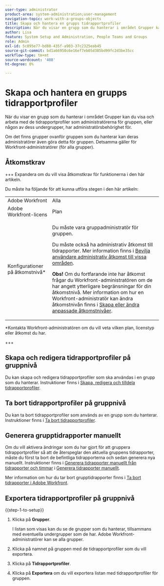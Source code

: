 ```yaml
---
user-type: administrator
product-area: system-administration;user-management
navigation-topic: work-with-a-groups-objects
title: Skapa och hantera en grupps tidrapportprofiler
description: När du visar en grupp som du hanterar i området Grupper kan du visa och arbeta med de tidrapportprofiler som administratörerna för gruppen, eller någon av dess undergrupper, har administratörsbehörighet för.
author: Lisa
feature: System Setup and Administration, People Teams and Groups
role: Admin
exl-id: 5c895e77-bd88-435f-a903-37c2325eab45
source-git-commit: bd1a66950c6e16ef7eb05d385bd99fc2d3be35cc
workflow-type: tm+mt
source-wordcount: '408'
ht-degree: 0%

---
```


# Skapa och hantera en grupps tidrapportprofiler

<!--
<p data-mc-conditions="QuicksilverOrClassic.Draft mode">Do this to other step articles about objects and groups? Remove steps and point to main article; add group or step in that article. Already done previously for approval processes.</p>
-->

När du visar en grupp som du hanterar i området Grupper kan du visa och arbeta med de tidrapportprofiler som administratörerna för gruppen, eller någon av dess undergrupper, har administratörsbehörighet för.

Om det finns grupper ovanför gruppen som du hanterar kan deras administratörer även göra detta för gruppen. Detsamma gäller för Workfront-administratörer (för alla grupper).

## Åtkomstkrav

+++ Expandera om du vill visa åtkomstkrav för funktionerna i den här artikeln.

Du måste ha följande för att kunna utföra stegen i den här artikeln:

<table style="table-layout:auto"> 
 <col> 
 <col> 
 <tbody> 
  <tr> 
   <td role="rowheader">Adobe Workfront</td> 
   <td>Alla</td> 
  </tr> 
  <tr> 
   <td role="rowheader">Adobe Workfront-licens</td> 
   <td>Plan</td> 
  </tr> 
  <tr> 
   <td role="rowheader">Konfigurationer på åtkomstnivå*</td> 
   <td> <p>Du måste vara gruppadministratör för gruppen.</p>  <p>Du måste också ha administrativ åtkomst till tidrapporter. Mer information finns i <a href="../../../administration-and-setup/add-users/configure-and-grant-access/grant-users-admin-access-certain-areas.md" class="MCXref xref" data-mc-variable-override="">Bevilja användare administrativ åtkomst till vissa områden</a>.</p>  <p><b>Obs!</b> Om du fortfarande inte har åtkomst frågar du Workfront-administratören om de har angett ytterligare begränsningar för din åtkomstnivå. Mer information om hur en Workfront-administratör kan ändra åtkomstnivån finns i <a href="../../../administration-and-setup/add-users/configure-and-grant-access/create-modify-access-levels.md" class="MCXref xref" data-mc-variable-override="">Skapa eller ändra anpassade åtkomstnivåer</a>.</p> </td> 
  </tr> 
 </tbody> 
</table>

&#42;Kontakta Workfront-administratören om du vill veta vilken plan, licenstyp eller åtkomst du har.

+++

## Skapa och redigera tidrapportprofiler på gruppnivå

Du kan skapa och redigera tidrapportprofiler som ska användas i en grupp som du hanterar. Instruktioner finns i [Skapa, redigera och tilldela tidrapportprofiler](../../../timesheets/create-and-manage-timesheets/create-timesheet-profiles.md).

## Ta bort tidrapportprofiler på gruppnivå

Du kan ta bort tidrapportprofiler som används av en grupp som du hanterar. Instruktioner finns i [Ta bort tidrapportprofiler](../../../timesheets/create-and-manage-timesheets/delete-timesheet-profiles.md).

## Generera grupptidrapporter manuellt

Om du vill aktivera ändringar som du har gjort för att gruppera tidrapportprofiler så att de återspeglar den aktuella gruppens tidrapporter, måste du först ta bort de befintliga tidrapporterna och sedan generera nya manuellt. Instruktioner finns i [Generera tidrapporter manuellt från tidrapporter och timmar](../../../timesheets/create-and-manage-timesheets/manually-generate-timesheets.md#manually) i [Generera tidrapporter manuellt](../../../timesheets/create-and-manage-timesheets/manually-generate-timesheets.md).

Mer information om hur du tar bort grupptidrapporter finns i [Ta bort tidrapporter i Adobe Workfront](../../../timesheets/create-and-manage-timesheets/delete-timesheets.md).

## Exportera tidrapportprofiler på gruppnivå

{{step-1-to-setup}}

1. Klicka på **Grupper**.

   I listan som visas kan du se de grupper som du hanterar, tillsammans med eventuella undergrupper som de har. Adobe Workfront-administratörer kan se alla grupper.

1. Klicka på namnet på gruppen med de tidrapportprofiler som du vill exportera.
1. Klicka på **Tidrapportprofiler**.
1. Klicka på **Exportera** om du vill exportera listan med tidrapportprofiler för gruppen.
